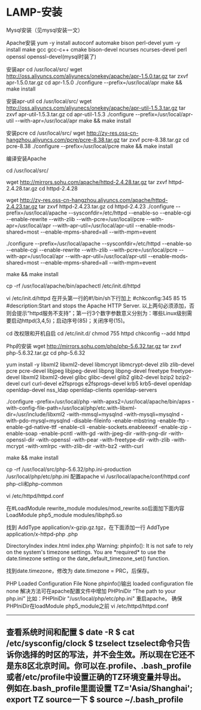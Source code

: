 # LAMP-安装

Mysql安装（见mysql安装一文）

Apache安装
yum -y install autoconf automake bison perl-devel 
yum -y install make gcc gcc-c++ cmake bison-devel ncurses ncurses-devel perl openssl openssl-devel(mysql时装了)

安装apr
cd /usr/local/src/
wget http://oss.aliyuncs.com/aliyunecs/onekey/apache/apr-1.5.0.tar.gz
tar zxvf apr-1.5.0.tar.gz
cd apr-1.5.0
./configure --prefix=/usr/local/apr
make && make install

安装apr-util
cd /usr/local/src/
wget http://oss.aliyuncs.com/aliyunecs/onekey/apache/apr-util-1.5.3.tar.gz
tar zxvf apr-util-1.5.3.tar.gz 
cd apr-util-1.5.3
./configure --prefix=/usr/local/apr-util --with-apr=/usr/local/apr
make && make install

安装pcre
cd /usr/local/src/
wget http://zy-res.oss-cn-hangzhou.aliyuncs.com/pcre/pcre-8.38.tar.gz 
tar zxvf pcre-8.38.tar.gz
cd pcre-8.38
./configure --prefix=/usr/local/pcre
make && make install


编译安装Apache

cd /usr/local/src/

wget http://mirrors.sohu.com/apache/httpd-2.4.28.tar.gz
tar zxvf httpd-2.4.28.tar.gz
cd httpd-2.4.28

wget http://zy-res.oss-cn-hangzhou.aliyuncs.com/apache/httpd-2.4.23.tar.gz 
tar zxvf httpd-2.4.23.tar.gz
cd httpd-2.4.23
./configure 
--prefix=/usr/local/apache 
--sysconfdir=/etc/httpd 
--enable-so 
--enable-cgi 
--enable-rewrite 
--with-zlib 
--with-pcre=/usr/local/pcre 
--with-apr=/usr/local/apr 
--with-apr-util=/usr/local/apr-util 
--enable-mods-shared=most 
--enable-mpms-shared=all 
--with-mpm=event

./configure --prefix=/usr/local/apache --sysconfdir=/etc/httpd --enable-so --enable-cgi --enable-rewrite --with-zlib --with-pcre=/usr/local/pcre --with-apr=/usr/local/apr --with-apr-util=/usr/local/apr-util --enable-mods-shared=most --enable-mpms-shared=all --with-mpm=event


make && make install

cp -rf /usr/local/apache/bin/apachectl /etc/init.d/httpd

vi /etc/init.d/httpd
在开头第一行的#!/bin/sh下行加上
#chkconfig:345 85 15
#description:Start and stops the Apache HTTP Server.
以上两句必须添加，否则会提示“httpd服务不支持”；第一行3个数字参数意义分别为：哪些Linux级别需要启动httpd(3,4,5)；启动序号(85)；关闭序号(15)。

cd 改权限和开机自启
cd /etc/init.d/
chmod 755 httpd
chkconfig --add httpd


Php的安装
wget http://mirrors.sohu.com/php/php-5.6.32.tar.gz
tar zxvf php-5.6.32.tar.gz
cd php-5.6.32

yum install -y libxml2 libxml2-devel libmcrypt libmcrypt-devel zlib zlib-devel pcre pcre-devel libjpeg libjpeg-devel libpng libpng-devel freetype freetype-devel libxml2 libxml2-devel glibc glibc-devel glib2 glib2-devel bzip2 bzip2-devel curl curl-devel e2fsprogs e2fsprogs-devel krb5 krb5-devel openldap openldap-devel nss_ldap openldap-clients openldap-servers



./configure -prefix=/usr/local/php -with-apxs2=/usr/local/apache/bin/apxs -with-config-file-path=/usr/local/php/etc.with-libxml-dir=/usr/include/libxml2 -with-mmsql=mysqlnd -with-mysqli=mysqlnd -with-pdo-mysql=mysqlnd -disable-fileinfo -enable-mbstring -enable-ftp -enable-gd-native-ttf -enable-cli -enable-sockets.enableeexif -enable-zip -enable-soap -enable-pcntl -with-gd -with-jpeg-dir -with-png-dir -with-openssl-dir -with-openssl -with-pear -with-freetype-dir -with-zlib -with-mcrypt -with-xmlrpc -with-zlib-dir -with-bz2 -with-curl

make && make install

cp -rf /usr/local/src/php-5.6.32/php.ini-production /usr/local/php/etc/php.ini
配置apache
vi /usr/local/apache/conf/httpd.conf
php-cli和php-common

vi /etc/httpd/httpd.conf

在#LoadModule rewrite_module modules/mod_rewrite.so后面加下面内容
LoadModule php5_module  modules/libphp5.so

找到 AddType application/x-gzip.gz.tgz，在下面添加一行
AddType application/x-httpd-php .php

<IfModule dir_module>
    DirectoryIndex index.html index.php
</IfModule>
Warning: phpinfo(): It is not safe to rely on the system's timezone settings. You are *required* to use the date.timezone setting or the date_default_timezone_set() function.

找到date.timezone，修改为 date.timezone = PRC，后保存。

PHP Loaded Configuration File None 
phpinfo()输出 loaded configuration file none
解决方法可在apache配置文件中增加 
PHPIniDir “The path to your php.ini”
比如：PHPIniDir "/usr/local/php/etc/php.ini"
重启apache。 
确保PHPIniDir在loadModule php5_module之前 
vi /etc/httpd/httpd.conf

----------------------------------------------------------------------------
查看系统时间和配置
$ date -R
$ cat /etc/sysconfig/clock
$ tzselect
tzselect命令只告诉你选择的时区的写法，并不会生效。所以现在它还不是东8区北京时间。你可以在.profile、.bash_profile或者/etc/profile中设置正确的TZ环境变量并导出。 例如在.bash_profile里面设置
TZ='Asia/Shanghai'; export TZ
source一下
$ source ~/.bash_profile
---------------------------------------------------------------------------






